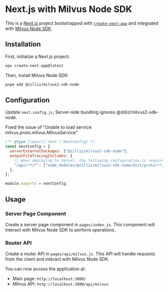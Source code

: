 # Next.js with Milvus Node SDK

This is a [Next.js](https://nextjs.org/) project bootstrapped with [`create-next-app`](https://github.com/vercel/next.js/tree/canary/packages/create-next-app) and integrated with [Milvus Node SDK](https://github.com/milvus-io/milvus-sdk-node).

## Installation

First, initialize a Next.js project:

```bash
npx create-next-app@latest
```

Then, install Milvus Node SDK:

```bash
pnpm add @zilliz/milvus2-sdk-node
```

## Configuration

Update `next.config.js`, Server-side bundling ignores @zilliz/milvus2-sdk-node.

Fixed the issue of "Unable to load service: milvus.proto.milvus.MilvusService"

```javascript
/** @type {import('next').NextConfig} */
const nextConfig = {
  serverExternalPackages: ["@zilliz/milvus2-sdk-node"],
  outputFileTracingIncludes: {
    // When deploying to Vercel, the following configuration is required
    "/api/**/*": ["node_modules/@zilliz/milvus2-sdk-node/dist/proto/**/*"],
  },
};

module.exports = nextConfig;
```

## Usage

### Server Page Component

Create a server page component in `pages/index.js`. This component will interact with Milvus Node SDK to perform operations.

### Router API

Create a router API in `pages/api/milvus.js`. This API will handle requests from the client and interact with Milvus Node SDK.

You can now access the application at:

- Main page: `http://localhost:3000/`
- Milvus API: `http://localhost:3000/api/milvus`
